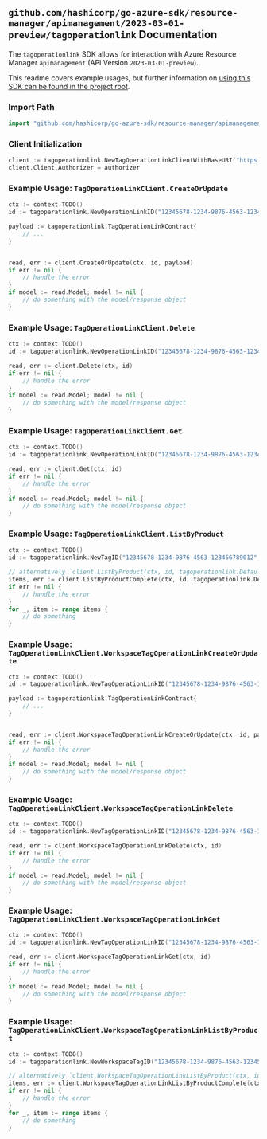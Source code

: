 
## `github.com/hashicorp/go-azure-sdk/resource-manager/apimanagement/2023-03-01-preview/tagoperationlink` Documentation

The `tagoperationlink` SDK allows for interaction with Azure Resource Manager `apimanagement` (API Version `2023-03-01-preview`).

This readme covers example usages, but further information on [using this SDK can be found in the project root](https://github.com/hashicorp/go-azure-sdk/tree/main/docs).

### Import Path

```go
import "github.com/hashicorp/go-azure-sdk/resource-manager/apimanagement/2023-03-01-preview/tagoperationlink"
```


### Client Initialization

```go
client := tagoperationlink.NewTagOperationLinkClientWithBaseURI("https://management.azure.com")
client.Client.Authorizer = authorizer
```


### Example Usage: `TagOperationLinkClient.CreateOrUpdate`

```go
ctx := context.TODO()
id := tagoperationlink.NewOperationLinkID("12345678-1234-9876-4563-123456789012", "example-resource-group", "serviceValue", "tagIdValue", "operationLinkIdValue")

payload := tagoperationlink.TagOperationLinkContract{
	// ...
}


read, err := client.CreateOrUpdate(ctx, id, payload)
if err != nil {
	// handle the error
}
if model := read.Model; model != nil {
	// do something with the model/response object
}
```


### Example Usage: `TagOperationLinkClient.Delete`

```go
ctx := context.TODO()
id := tagoperationlink.NewOperationLinkID("12345678-1234-9876-4563-123456789012", "example-resource-group", "serviceValue", "tagIdValue", "operationLinkIdValue")

read, err := client.Delete(ctx, id)
if err != nil {
	// handle the error
}
if model := read.Model; model != nil {
	// do something with the model/response object
}
```


### Example Usage: `TagOperationLinkClient.Get`

```go
ctx := context.TODO()
id := tagoperationlink.NewOperationLinkID("12345678-1234-9876-4563-123456789012", "example-resource-group", "serviceValue", "tagIdValue", "operationLinkIdValue")

read, err := client.Get(ctx, id)
if err != nil {
	// handle the error
}
if model := read.Model; model != nil {
	// do something with the model/response object
}
```


### Example Usage: `TagOperationLinkClient.ListByProduct`

```go
ctx := context.TODO()
id := tagoperationlink.NewTagID("12345678-1234-9876-4563-123456789012", "example-resource-group", "serviceValue", "tagIdValue")

// alternatively `client.ListByProduct(ctx, id, tagoperationlink.DefaultListByProductOperationOptions())` can be used to do batched pagination
items, err := client.ListByProductComplete(ctx, id, tagoperationlink.DefaultListByProductOperationOptions())
if err != nil {
	// handle the error
}
for _, item := range items {
	// do something
}
```


### Example Usage: `TagOperationLinkClient.WorkspaceTagOperationLinkCreateOrUpdate`

```go
ctx := context.TODO()
id := tagoperationlink.NewTagOperationLinkID("12345678-1234-9876-4563-123456789012", "example-resource-group", "serviceValue", "workspaceIdValue", "tagIdValue", "operationLinkIdValue")

payload := tagoperationlink.TagOperationLinkContract{
	// ...
}


read, err := client.WorkspaceTagOperationLinkCreateOrUpdate(ctx, id, payload)
if err != nil {
	// handle the error
}
if model := read.Model; model != nil {
	// do something with the model/response object
}
```


### Example Usage: `TagOperationLinkClient.WorkspaceTagOperationLinkDelete`

```go
ctx := context.TODO()
id := tagoperationlink.NewTagOperationLinkID("12345678-1234-9876-4563-123456789012", "example-resource-group", "serviceValue", "workspaceIdValue", "tagIdValue", "operationLinkIdValue")

read, err := client.WorkspaceTagOperationLinkDelete(ctx, id)
if err != nil {
	// handle the error
}
if model := read.Model; model != nil {
	// do something with the model/response object
}
```


### Example Usage: `TagOperationLinkClient.WorkspaceTagOperationLinkGet`

```go
ctx := context.TODO()
id := tagoperationlink.NewTagOperationLinkID("12345678-1234-9876-4563-123456789012", "example-resource-group", "serviceValue", "workspaceIdValue", "tagIdValue", "operationLinkIdValue")

read, err := client.WorkspaceTagOperationLinkGet(ctx, id)
if err != nil {
	// handle the error
}
if model := read.Model; model != nil {
	// do something with the model/response object
}
```


### Example Usage: `TagOperationLinkClient.WorkspaceTagOperationLinkListByProduct`

```go
ctx := context.TODO()
id := tagoperationlink.NewWorkspaceTagID("12345678-1234-9876-4563-123456789012", "example-resource-group", "serviceValue", "workspaceIdValue", "tagIdValue")

// alternatively `client.WorkspaceTagOperationLinkListByProduct(ctx, id, tagoperationlink.DefaultWorkspaceTagOperationLinkListByProductOperationOptions())` can be used to do batched pagination
items, err := client.WorkspaceTagOperationLinkListByProductComplete(ctx, id, tagoperationlink.DefaultWorkspaceTagOperationLinkListByProductOperationOptions())
if err != nil {
	// handle the error
}
for _, item := range items {
	// do something
}
```

